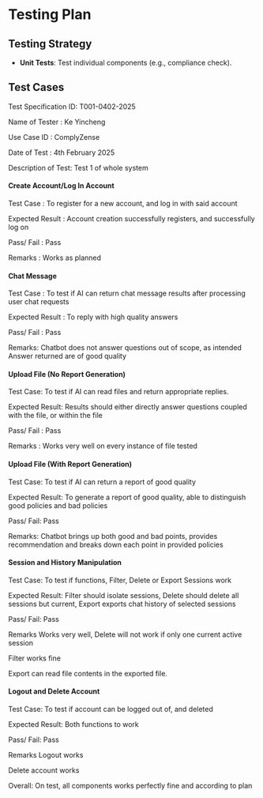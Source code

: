 # Testing Plan

## Testing Strategy
- **Unit Tests**: Test individual components (e.g., compliance check).


## Test Cases

Test Specification ID: T001-0402-2025 

Name of Tester           : Ke Yincheng 

Use Case ID               : ComplyZense 

Date of Test               : 4th February 2025 

Description of Test: Test 1 of whole system 

#### Create Account/Log In Account 

Test Case : To register for a new account, and log in with said account 

Expected Result : Account creation successfully registers, and successfully log on 

Pass/ Fail : Pass 

Remarks : Works as planned 


#### Chat Message 

Test Case : To test if AI can return chat message results after processing user chat requests 

Expected Result : To reply with high quality answers

Pass/ Fail : Pass 

Remarks: 
Chatbot does not answer questions out of scope, as intended
Answer returned are of good quality 

#### Upload File (No Report Generation) 

Test Case: To test if AI can read files and return appropriate replies. 
  
Expected Result: Results should either directly answer questions coupled with the file, or within the file 

Pass/ Fail : Pass 

Remarks : Works very well on every instance of file tested 

#### Upload File (With Report Generation) 

Test Case: To test if AI can return a report of good quality 

Expected Result: To generate a report of good quality, able to distinguish good policies and bad policies 

Pass/ Fail: Pass 

Remarks: Chatbot brings up both good and bad points, provides recommendation and breaks down each point in provided policies 

#### Session and History Manipulation 

Test Case: To test if functions, Filter, Delete or Export Sessions work 

Expected Result: Filter should isolate sessions, Delete should delete all sessions but current, Export exports chat history of selected sessions 

Pass/ Fail: Pass 

Remarks
Works very well, Delete will not work if only one current active session 

Filter works fine 

Export can read file contents in the exported file. 


#### Logout and Delete Account 

Test Case: To test if account can be logged out of, and deleted 

Expected Result: Both functions to work 

Pass/ Fail: Pass 

Remarks
Logout works 

Delete account works 


Overall: On test, all components works perfectly fine and according to plan

